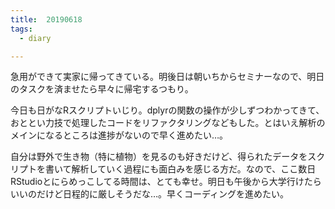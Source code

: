 ```yaml
---
title:  20190618
tags:
  - diary

---
```


急用ができて実家に帰ってきている。明後日は朝いちからセミナーなので、明日のタスクを済ませたら早々に帰宅するつもり。

<!--more-->

今日も日がなRスクリプトいじり。dplyrの関数の操作が少しずつわかってきて、おととい力技で処理したコードをリファクタリングなどもした。とはいえ解析のメインになるところは進捗がないので早く進めたい…。

自分は野外で生き物（特に植物）を見るのも好きだけど、得られたデータをスクリプトを書いて解析していく過程にも面白みを感じる方だ。なので、ここ数日RStudioとにらめっこしてる時間は、とても幸せ。明日も午後から大学行けたらいいのだけど日程的に厳しそうだな…。早くコーディングを進めたい。